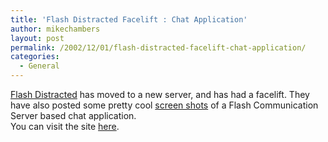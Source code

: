 ```yaml
---
title: 'Flash Distracted Facelift : Chat Application'
author: mikechambers
layout: post
permalink: /2002/12/01/flash-distracted-facelift-chat-application/
categories:
  - General
---
```



[Flash Distracted][1] has moved to a new server, and has had a facelift. They have also posted some pretty cool [screen shots][2] of a Flash Communication Server based chat application.  
You can visit the site [here][1].

 [1]: http://www.newfoundsystems.com/pnuke2/index.php
 [2]: http://www.newfoundsystems.com/pnuke2/modules.php?set_albumName=album01&op=modload&name=gallery&file=index&include=view_album.php